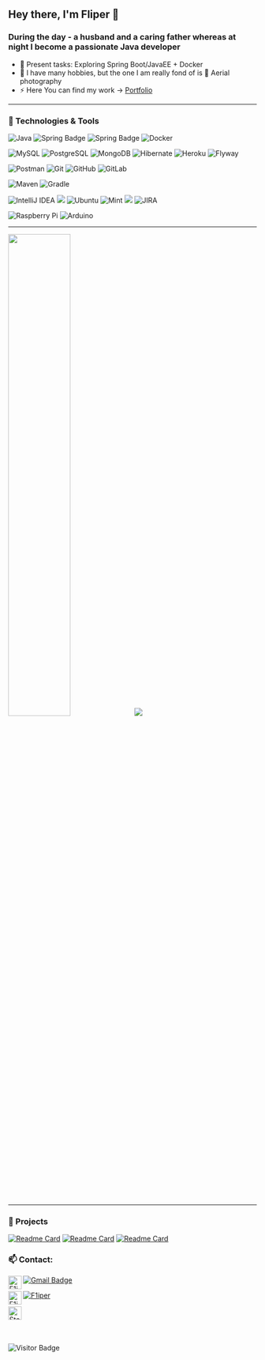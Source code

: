 ##  Hey there, I'm Fliper 👋

### During the day - a husband and a caring father whereas at night I become a passionate Java developer

- 📖 Present tasks: Exploring Spring Boot/JavaEE + Docker
- 🚀 I have many hobbies, but the one I am really fond of is 📸 Aerial photography
- ⚡️ Here You can find my work -> [Portfolio][portfolio]

---

### 🔧 Technologies & Tools
![Java](https://img.shields.io/badge/-java-3f4441?style=for-the-badge&logo=java&color=orange) 
![Spring Badge](https://img.shields.io/badge/Spring-6DB33F?style=for-the-badge&logo=spring&logoColor=white) 
![Spring Badge](https://img.shields.io/badge/Spring_Security-6DB33F?style=for-the-badge&logo=Spring-Security&logoColor=white)
![Docker](https://img.shields.io/badge/-Docker-3f4441?style=for-the-badge&logo=docker)


![MySQL](https://img.shields.io/badge/MySQL-00000F?style=for-the-badge&logo=mysql&logoColor=white)
![PostgreSQL](https://img.shields.io/badge/PostgreSQL-316192?style=for-the-badge&logo=postgresql&logoColor=white)
![MongoDB](https://img.shields.io/badge/MongoDB-4EA94B?style=for-the-badge&logo=mongodb&logoColor=white)
![Hibernate](https://img.shields.io/badge/-Hibernate-3f4441?style=for-the-badge&logo=Hibernate&color=blue) 
![Heroku](https://img.shields.io/badge/Heroku-430098?style=for-the-badge&logo=heroku&logoColor=white)
![Flyway](https://img.shields.io/badge/-flyway-3f4441?style=for-the-badge&logo=flyway&logoColor=red)

![Postman](https://img.shields.io/badge/-Postman-3f4441?style=for-the-badge&logo=Postman)
![Git](https://img.shields.io/badge/-Git-3f4441?style=for-the-badge&logo=git)
![GitHub](https://img.shields.io/badge/-GitHub-3f4441?style=for-the-badge&logo=github)
![GitLab](https://img.shields.io/badge/-gitlab-3f4441?style=for-the-badge&logo=gitlab)


![Maven](https://img.shields.io/badge/Maven-red?style=for-the-badge&logo=maven&logoColor=red)
![Gradle](https://img.shields.io/badge/Gradle-316192?style=for-the-badge&logo=gradle&logoColor=lightblue)


![IntelliJ IDEA](https://img.shields.io/badge/IntelliJ_IDEA-000000.svg?style=for-the-badge&logo=intellij-idea&logoColor=white)
![](https://img.shields.io/badge/Linux-informational?style=for-the-badge&logo=linux&logoColor=white&color=black)
![Ubuntu](https://img.shields.io/badge/Ubuntu-E95420?style=for-the-badge&logo=ubuntu&logoColor=white)
![Mint](https://img.shields.io/badge/Linux_Mint-87CF3E?style=for-the-badge&logo=linux-mint&logoColor=white)
![](https://img.shields.io/badge/Windows-informational?style=for-the-badge&logo=windows&logoColor=white)
![JIRA](https://img.shields.io/badge/Jira-0052CC?style=for-the-badge&logo=Jira&logoColor=white)

![Raspberry Pi](https://img.shields.io/badge/Raspberry%20Pi-A22846?style=for-the-badge&logo=Raspberry%20Pi&logoColor=white) 
![Arduino](https://img.shields.io/badge/Arduino-00979D?style=for-the-badge&logo=Arduino&logoColor=white)


---
<!-- [![F1iper's GitHub stats](https://github-readme-stats.vercel.app/api?username=F1iper)](https://github.com/F1iper/) -->
  <img height="50%" width="auto" src ="https://github-readme-stats.vercel.app/api/top-langs/?username=F1iper&layout=compact&hide_border=true&theme=darcula&bg_color=00000000&langs_count=6&icons_show=true&hide=jupyter%20notebook,tex,css,php">
   <img src ="https://github-readme-streak-stats.herokuapp.com?user=F1iper&theme=darcula&hide_border=true&background=FFFFFF00">


---

### 🔭 Projects
[![Readme Card](https://github-readme-stats.vercel.app/api/pin/?username=F1iper&repo=The-HR-Division)](https://github.com/F1iper/The-HR-Division)
[![Readme Card](https://github-readme-stats.vercel.app/api/pin/?username=F1iper&repo=share-food)](https://github.com/zaprogramuj-zycie/share-food)
[![Readme Card](https://github-readme-stats.vercel.app/api/pin/?username=F1iper&repo=kamann)](https://github.com/F1iper/kamann)

  
### 📫 Contact:
[<img align="left" alt="F1iper | LinkedIn" height="27px" src="https://img.shields.io/badge/LinkedIn-0077B5?style=for-the-badge&logo=linkedin&logoColor=white" />][linkedin]

[![Gmail Badge](https://img.shields.io/badge/-coderaligator@gmail.com-c14438?style=for-the-badge&logo=Gmail&logoColor=white&link=mailto:coderaligator@gmail.com)](mailto:coderaligator@gmail.com)



[<img align="left" alt="F1iper | Github" height="27px" src="https://img.shields.io/badge/GitHub-100000?style=for-the-badge&logo=github&logoColor=white" />][github]
[![F1iper](https://img.shields.io/badge/Discord-7289DA?style=for-the-badge&logo=discord&logoColor=white)][discordnumber] 

[<img src="https://img.shields.io/badge/Stack%20Overflow-282C34?style=for-the-badge&logo=stackoverflow&logoColor=FE7A16" alt="Stack Overflow logo" title="Stack Overflow" height="27px" />](https://stackoverflow.com/users/11972767/fliper)


<br></br>
![Visitor Badge](https://visitor-badge.laobi.icu/badge?page_id=F1iper.F1iper)

[git]: https://git-scm.com/
[gmail]: coderaligator@gmail.com
[website]: https://www.google.com
[github]: https://github.com/F1iper/F1iper
[linkedin]: https://www.linkedin.com/in/filip-timofiejew/
[discordnumber]: https://discordapp.com/users/702632499989315604
[portfolio]: https://f1iper.github.io/

